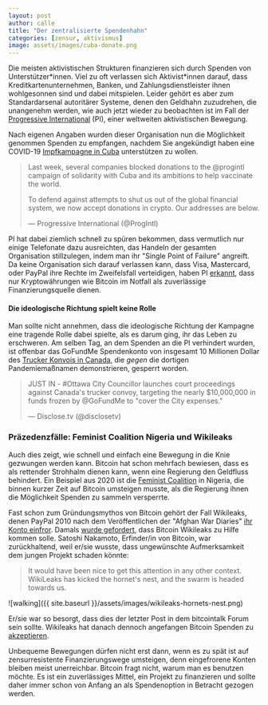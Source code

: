 ```yaml
---
layout: post
author: calle
title: "Der zentralisierte Spendenhahn"
categories: [zensur, aktivismus]
image: assets/images/cuba-donate.png
---
```


Die meisten aktivistischen Strukturen finanzieren sich durch Spenden von Unterstützer\*innen. Viel zu oft verlassen sich Aktivist\*innen darauf, dass Kreditkartenunternehmen, Banken, und Zahlungsdienstleister ihnen wohlgesonnen sind und dabei mitspielen. Leider gehört es aber zum Standardarsenal autoritärer Systeme, denen den Geldhahn zuzudrehen, die unangenehm werden, wie auch jetzt wieder zu beobachten ist im Fall der [Progressive International](https://progressive.international/) (PI), einer weltweiten aktivistischen Bewegung.

Nach eigenen Angaben wurden dieser Organisation nun die Möglichkeit genommen Spenden zu empfangen, nachdem Sie angekündigt haben eine COVID-19 [Impfkampagne in Cuba](https://progressive.international/wire/2022-01-17-we-are-going-to-cuba-to-help-vaccinate-the-world/en) unterstützen zu wollen.

<blockquote class="twitter-tweet" data-lang="en"><p lang="en" dir="ltr">Last week, several companies blocked donations to the @progintl campaign of solidarity with Cuba and its ambitions to help vaccinate the world.

To defend against attempts to shut us out of the global financial system, we now accept donations in crypto. Our addresses are below.</p>&mdash; Progressive International (@ProgIntl) <a href="https://twitter.com/ProgIntl/status/1488122218274070534"></a></blockquote>

<script async="" src="//platform.twitter.com/widgets.js" charset="utf-8"></script>

PI hat dabei ziemlich schnell zu spüren bekommen, dass vermutlich nur einige Telefonate dazu ausreichten, das Handeln der gesamten Organisation stillzulegen, indem man ihr "Single Point of Failure" angreift. Da keine Organisation sich darauf verlassen kann, dass Visa, Mastercard, oder PayPal ihre Rechte im Zweifelsfall verteidigen, haben PI [erkannt](https://twitter.com/ProgIntl/status/1488122220799041541), dass nur Kryptowährungen wie Bitcoin im Notfall als zuverlässige Finanzierungsquelle dienen.

#### Die ideologische Richtung spielt keine Rolle

Man sollte nicht annehmen, dass die ideologische Richtung der Kampagne eine tragende Rolle dabei spielte, als es darum ging, ihr das Leben zu erschweren. Am selben Tag, an dem Spenden an die PI verhindert wurden, ist offenbar das GoFundMe Spendenkonto von insgesamt 10 Millionen Dollar des [Trucker Konvois in Canada](https://www.tagesschau.de/ausland/amerika/proteste-corona-kanada-101.html), die _gegen_ die dortigen Pandemiemaßnamen demonstrieren, gesperrt worden.

<blockquote class="twitter-tweet" data-lang="en"><p lang="en" dir="ltr">JUST IN - #Ottawa City Councillor launches court proceedings against Canada's trucker convoy, targeting the nearly $10,000,000 in funds frozen by @GoFundMe to "cover the City expenses."</p>&mdash; Disclose.tv (@disclosetv) <a href="https://twitter.com/disclosetv/status/1488183534443548676"></a></blockquote>

### Präzedenzfälle: Feminist Coalition Nigeria und Wikileaks

Auch dies zeigt, wie schnell und einfach eine Bewegung in die Knie gezwungen werden kann. Bitcoin hat schon mehrfach bewiesen, dass es als rettender Strohhalm dienen kann, wenn eine Regierung den Geldfluss behindert. Ein Beispiel aus 2020 ist die [Feminist Coalition](https://bitcoinmagazine.com/culture/nigerian-protest-group-finds-sovereign-lifeline-in-bitcoin) in Nigeria, die binnen kurzer Zeit auf Bitcoin umsteigen musste, als die Regierung ihnen die Möglichkeit Spenden zu sammeln versperrte.

Fast schon zum Gründungsmythos von Bitcoin gehört der Fall Wikileaks, denen PayPal 2010 nach dem Veröffentlichen der "Afghan War Diaries" [ihr Konto einfror](https://wikileaks.org/PayPal-freezes-WikiLeaks-donations.html). Damals [wurde gefordert](https://bitcointalk.org/index.php?topic=1735.msg26999#msg26999), dass Bitcoin Wikileaks zu Hilfe kommen solle. Satoshi Nakamoto, Erfinder/in von Bitcoin, war zurückhaltend, weil er/sie wusste, dass ungewünschte Aufmerksamkeit dem jungen Projekt schaden könnte:

> It would have been nice to get this attention in any other context. WikiLeaks has kicked the hornet's nest, and the swarm is headed towards us.

![walking]({{ site.baseurl }}/assets/images/wikileaks-hornets-nest.png)

Er/sie war so besorgt, dass dies der letzter Post in dem bitcointalk Forum sein sollte. Wikileaks hat danach dennoch angefangen Bitcoin Spenden zu [akzeptieren](https://www.forbes.com/sites/andygreenberg/2011/06/14/wikileaks-asks-for-anonymous-bitcoin-donations/).

Unbequeme Bewegungen dürfen nicht erst dann, wenn es zu spät ist auf zensurresistente Finanzierungswege umsteigen, denn eingefrorene Konten bleiben meist unerreichbar. Bitcoin fragt nicht, warum man es benutzen möchte. Es ist ein zuverlässiges Mittel, ein Projekt zu finanzieren und sollte daher immer schon von Anfang an als Spendenoption in Betracht gezogen werden.
